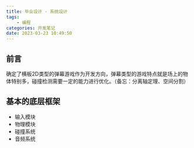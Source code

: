 ```yaml
---
title: 毕业设计 - 系统设计
tags: 
    - 编程
categories: 开发笔记
date: 2023-03-23 10:49:50
---
```

## 前言
确定了横板2D类型的弹幕游戏作为开发方向，弹幕类型的游戏特点就是场上的物体特别多，碰撞检测需要一定的能力进行优化。（备忘：分离轴定理、空间分割）

## 基本的底层框架
- 输入模块
- 物理模块
- 碰撞系统
- 音频系统
